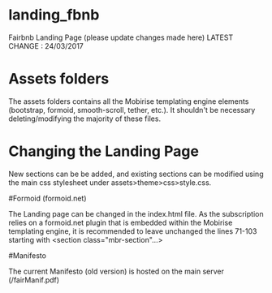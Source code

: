 # landing_fbnb

Fairbnb Landing Page (please update changes made here)
LATEST CHANGE : 24/03/2017

# Assets folders

The assets folders contains all the Mobirise templating engine elements (bootstrap, formoid, smooth-scroll, tether, etc.). It shouldn't be necessary deleting/modifying the majority of these files. 

# Changing the Landing Page 

New sections can be be added, and existing sections can be modified using the main css stylesheet under assets>theme>css>style.css.

#Formoid (formoid.net)

The Landing page can be changed in the index.html file. As the subscription relies on a formoid.net plugin that is embedded within the Mobirise templating engine, it is recommended to leave unchanged the lines 71-103 starting with <section class="mbr-section"...>

#Manifesto 

The current Manifesto (old version) is hosted on the main server (/fairManif.pdf) 	






